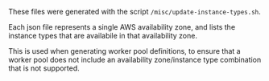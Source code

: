 These files were generated with the script `/misc/update-instance-types.sh`.

Each json file represents a single AWS availability zone, and lists the
instance types that are availabile in that availability zone.

This is used when generating worker pool definitions, to ensure that a worker
pool does not include an availability zone/instance type combination that is
not supported.
